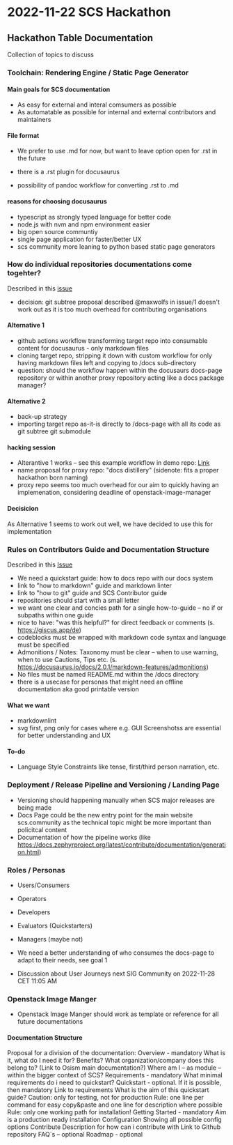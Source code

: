 # 2022-11-22 SCS Hackathon

## Hackathon Table Documentation

Collection of topics to discuss

### Toolchain: Rendering Engine / Static Page Generator

#### Main goals for SCS documentation

* As easy for external and interal comsumers as possible
* As automatable as possible for internal and external contributors and maintainers

#### File format

* We prefer to use .md for now, but want to leave option open for .rst in the future

* there is a .rst plugin for docusaurus
* possibility of pandoc workflow for converting .rst to .md

#### reasons for choosing docusaurus

* typescript as strongly typed language for better code
* node.js with nvm and npm environment easier
* big open source communtiy
* single page application for faster/better UX
* scs community more leaning to python based static page generators

### How do individual repositories documentations come togehter?

Described in this [issue](https://github.com/SovereignCloudStack/docs-page/issues/1)

* decision: git subtree proposal described @maxwolfs in issue/1 doesn't work out as it is too much overhead for contributing organisations

#### Alternative 1

* github actions workflow transforming target repo into consumable content for docusaurus - only markdown files
* cloning target repo, stripping it down with custom workflow for only having markdown files left and copying to  /docs sub-directory
* question: should the workflow happen within the docusaurs docs-page repository or within another proxy repository acting like a docs package manager?

#### Alternative 2

* back-up strategy
* importing target repo as-it-is directly to /docs-page with all its code as git subtree git submodule

#### hacking session

* Alterantive 1 works – see this example workflow in demo repo: [Link](https://github.com/tibeerorg/saurus/blob/main/.github/workflows/syncronize_tibeerorg_testbed.yml)
* name proposal for proxy repo: "docs distillery" (sidenote: fits a proper hackathon born naming)
* proxy repo seems too much overhead for our aim to quickly having an implemenation, considering deadline of openstack-image-manager

#### Decisicion

As Alternative 1 seems to work out well, we have decided to use this for implementation

### Rules on Contributors Guide and Documentation Structure

Described in this [Issue](https://github.com/SovereignCloudStack/docs-page/issues/2)

* We need a quickstart guide: how to docs repo with our docs system
* link to "how to markdown" guide and markdown linter
* link to "how to git" guide and SCS Contributor guide
* repositories should start with a small letter
* we want one clear and concies path for a single how-to-guide – no if or subpaths within one guide
* nice to have: "was this helpful?" for direct feedback or comments (s. <https://giscus.app/de>)
* codeblocks must be wrapped with markdown code syntax and language must be specified
* Admonitions / Notes: Taxonomy must be clear – when to use warning, when to use Cautions, Tips etc. (s. <https://docusaurus.io/docs/2.0.1/markdown-features/admonitions>)
* No files must be named README.md within the /docs directory
* there is a usecase for personas that might need an offline documentation aka good printable version

#### What we want

* markdownlint
* svg first, png only for cases where e.g. GUI Screenshotss are essential for better understanding and UX

#### To-do

* Language Style Constraints like tense, first/third person narration, etc.

### Deployment / Release Pipeline and Versioning / Landing Page

* Versioning should happening manually when SCS major releases are being made
* Docs Page could be the new entry point for the main website scs.community as the technical topic might be more important than policitcal content
* Documentation of how the pipeline works (like <https://docs.zephyrproject.org/latest/contribute/documentation/generation.html>)

### Roles / Personas

* Users/Consumers
* Operators
* Developers
* Evaluators (Quickstarters)
* Managers (maybe not)

* We need a better understanding of who consumes the docs-page to adapt to their needs, see goal 1
* Discussion about User Journeys next SIG Community on 2022-11-28 CET 11:05 AM

### Openstack Image Manger

* Openstack Image Manger should work as template or reference for all future documentations

#### Documentation Structure

Proposal for a division of the documentation:
 Overview - mandatory
What is it, what do I need it for?
Benefits?
What organization/company does this belong to? (Link to Osism main documentation?)
Where am I – as module – within the bigger context of SCS?
 Requirements - mandatory
What minimal requirements do i need to quickstart?
 Quickstart - optional. If it is possible, then mandatory
Link to requirements
What is the aim of this quickstart guide?
Caution: only for testing, not for production
Rule: one line per command for easy copy&paste and one line for description where possible
Rule: only one working path for installation!
 Getting Started - mandatory
Aim is a production ready installation
 Configuration
Showing all possible config options
 Contribute
Description for how can i contribute with Link to Github repository
 FAQ`s – optional
Roadmap - optional
